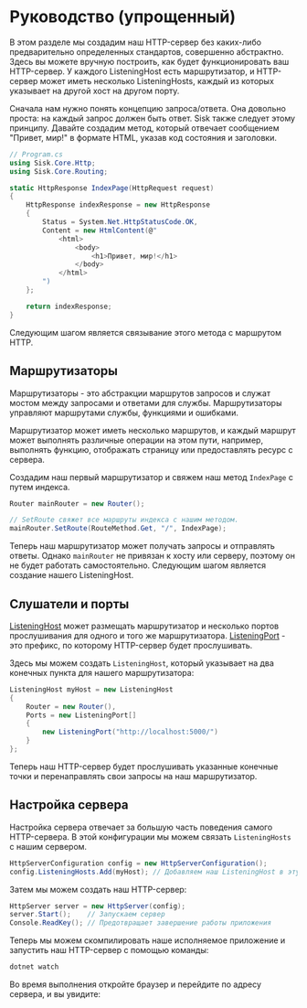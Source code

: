 # Руководство (упрощенный)

В этом разделе мы создадим наш HTTP-сервер без каких-либо предварительно определенных стандартов, совершенно абстрактно. Здесь вы можете вручную построить, как будет функционировать ваш HTTP-сервер. У каждого ListeningHost есть маршрутизатор, и HTTP-сервер может иметь несколько ListeningHosts, каждый из которых указывает на другой хост на другом порту.

Сначала нам нужно понять концепцию запроса/ответа. Она довольно проста: на каждый запрос должен быть ответ. Sisk также следует этому принципу. Давайте создадим метод, который отвечает сообщением "Привет, мир!" в формате HTML, указав код состояния и заголовки.

```csharp
// Program.cs
using Sisk.Core.Http;
using Sisk.Core.Routing;

static HttpResponse IndexPage(HttpRequest request)
{
    HttpResponse indexResponse = new HttpResponse
    {
        Status = System.Net.HttpStatusCode.OK,
        Content = new HtmlContent(@"
            <html>
                <body>
                    <h1>Привет, мир!</h1>
                </body>
            </html>
        ")
    };

    return indexResponse;
}
```

Следующим шагом является связывание этого метода с маршрутом HTTP.

## Маршрутизаторы

Маршрутизаторы - это абстракции маршрутов запросов и служат мостом между запросами и ответами для службы. Маршрутизаторы управляют маршрутами службы, функциями и ошибками.

Маршрутизатор может иметь несколько маршрутов, и каждый маршрут может выполнять различные операции на этом пути, например, выполнять функцию, отображать страницу или предоставлять ресурс с сервера.

Создадим наш первый маршрутизатор и свяжем наш метод `IndexPage` с путем индекса.

```csharp
Router mainRouter = new Router();

// SetRoute свяжет все маршруты индекса с нашим методом.
mainRouter.SetRoute(RouteMethod.Get, "/", IndexPage);
```

Теперь наш маршрутизатор может получать запросы и отправлять ответы. Однако `mainRouter` не привязан к хосту или серверу, поэтому он не будет работать самостоятельно. Следующим шагом является создание нашего ListeningHost.

## Слушатели и порты

[ListeningHost](/api/Sisk.Core.Http.ListeningHost) может размещать маршрутизатор и несколько портов прослушивания для одного и того же маршрутизатора. [ListeningPort](/api/Sisk.Core.Http.ListeningPort) - это префикс, по которому HTTP-сервер будет прослушивать.

Здесь мы можем создать `ListeningHost`, который указывает на два конечных пункта для нашего маршрутизатора:

```csharp
ListeningHost myHost = new ListeningHost
{
    Router = new Router(),
    Ports = new ListeningPort[]
    {
        new ListeningPort("http://localhost:5000/")
    }
};
```

Теперь наш HTTP-сервер будет прослушивать указанные конечные точки и перенаправлять свои запросы на наш маршрутизатор.

## Настройка сервера

Настройка сервера отвечает за большую часть поведения самого HTTP-сервера. В этой конфигурации мы можем связать `ListeningHosts` с нашим сервером.

```csharp
HttpServerConfiguration config = new HttpServerConfiguration();
config.ListeningHosts.Add(myHost); // Добавляем наш ListeningHost в эту конфигурацию сервера
```

Затем мы можем создать наш HTTP-сервер:

```csharp
HttpServer server = new HttpServer(config);
server.Start();    // Запускаем сервер
Console.ReadKey(); // Предотвращает завершение работы приложения
```

Теперь мы можем скомпилировать наше исполняемое приложение и запустить наш HTTP-сервер с помощью команды:

```bash
dotnet watch
```

Во время выполнения откройте браузер и перейдите по адресу сервера, и вы увидите:
